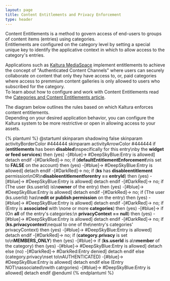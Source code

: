 ```yaml
---
layout: page
title: Content Entitlements and Privacy Enforcement
type: header
---
```


Content Entitlements is a method to govern access of end-users to groups of content items (entries) using categories.  
Entitlements are configured on the category level by setting a special unique key to identify the applicative context in which to allow access to the category's entries.  

Applications such as [Kaltura MediaSpace](http://corp.kaltura.com/Products/Video-Applications/Kaltura-Mediaspace-Video-Portal) implement entitlements to achieve the concept of "Authenticated Content Channels" where users can securely collaborate on content that only they have access to, or, paid categories where access to premmium content galleries is only allowed to users who subscribed for the category.  
To learn about how to configure and work with Content Entitlements read the [Categories and Content Entitlements article](Categories-and-Content-Entitlements.md).  

The diagram below outlines the rules based on which Kaltura enforces content entitlements.  
Depending on your desired application behavior, you can configure the Kaltura system to be more restrictive or open in allowing access to your assets.  

{% plantuml %}
@startuml
skinparam shadowing false
skinparam activityBorderColor #444444
skinparam activityArrowColor #444444
if (**entitlements** has been **disabled**\nspecifically for this entry\nby the **widget or feed services**) then (yes)
-[#blue]->
    #DeepSkyBlue:Entry is allowed]
    detach
endif
-[#DarkRed]-> no;
if (**defaultEntitlementEnforcement**\nis set to **FALSE** on the account) then (yes)
-[#blue]->
    #DeepSkyBlue:Entry is allowed]
    detach
endif
-[#DarkRed]-> no;
if (**ks** has **disableentitlement** permission\nOR\n**disableentitlementforentry == entryId**) then (yes)
-[#blue]->
    #DeepSkyBlue:Entry is allowed]
    detach
endif
-[#DarkRed]-> no;
if (The user (ks.userId) is\n**owner** of the entry) then (yes)
-[#blue]->
    #DeepSkyBlue:Entry is allowed]
    detach
endif
-[#DarkRed]-> no;
if (The user (ks.userId) has\n**edit or publish permission** on the entry) then (yes)
-[#blue]->
    #DeepSkyBlue:Entry is allowed]
    detach
endif
-[#DarkRed]-> no;
if (Entry is **associated** with \none or more **categories**) then (yes)
-[#blue]->
    if (On **all** of the entry's categories:\n **privacyContext == null**) then (yes)
    -[#blue]->
        #DeepSkyBlue:Entry is allowed]
        detach
    endif
    -[#DarkRed]-> no;
    if (**ks.privacycontext**\nequal to one of the\nentry's categories' privacyContext) then (yes)
    -[#blue]->
        #DeepSkyBlue:Entry is allowed]
        detach
    endif
    -[#DarkRed]-> no;
    if (**category.privacy** is set to\n**MEMBERS_ONLY**) then (yes)
    -[#blue]->
        if (**ks.userId** is a\n**member** of the category) then (yes)
        -[#blue]->
            #DeepSkyBlue:Entry is allowed]
            detach
        else (no)
        -[#DarkRed]->
            #DarkRed:Entry denied]
            detach
        endif
    else (category.privacy\nset to\nAUTHENTICATED) 
    -[#blue]->
        #DeepSkyBlue:Entry is allowed]
        detach
    endif
else (Entry NOT\nassociated\nwith catrgories)
-[#blue]->
    #DeepSkyBlue:Entry is allowed]
    detach
endif
@enduml
{% endplantuml %}
